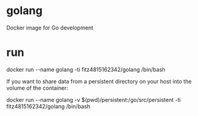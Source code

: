 # golang
Docker image for Go development

# run 
docker run --name golang -ti fitz4815162342/golang /bin/bash

If you want to share data from a persistent directory on your host into the volume of the container:

docker run --name golang -v $(pwd)/persistent:/go/src/persistent -ti fitz4815162342/golang /bin/bash
